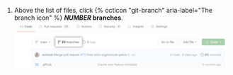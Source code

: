 1. Above the list of files, click {% octicon "git-branch" aria-label="The branch icon" %} **<em>NUMBER</em> branches**. ![Branches link on overview page](/assets/images/help/branches/branches-link.png)

